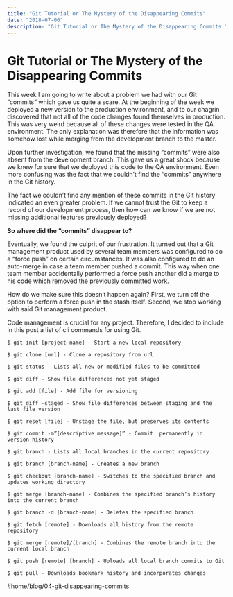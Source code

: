 ```yaml
---
title: "Git Tutorial or The Mystery of the Disappearing Commits"
date: "2018-07-06"
description: "Git Tutorial or The Mystery of the Disappearing Commits."
---
```


#  Git Tutorial or The Mystery of the Disappearing Commits
This week I am going to write about a problem we had with our Git “commits” which gave us quite a scare. At the beginning of the week we deployed a new version to the production environment, and to our chagrin discovered that not all of the code changes found themselves in production. This was very weird because all of these changes were tested in the QA environment. The only explanation was therefore that the information was somehow lost while merging from the development branch to the master.

Upon further investigation, we found that the missing “commits” were also absent from the development branch. This gave us a great shock because we knew for sure that we deployed this code to the QA environment. Even more confusing was the fact that we couldn’t find the “commits” anywhere in the Git history.

The fact we couldn’t find any mention of these commits in the Git history indicated an even greater problem. If we cannot trust the Git to keep a record of our development process, then how can we know if we are not missing additional features previously deployed?

**So where did the “commits” disappear to?**

Eventually, we found the culprit of our frustration. It turned out that a Git management product used by several team members was configured to do a “force push” on certain circumstances. It was also configured to do an auto-merge in case a team member pushed a commit. This way when one team member accidentally performed a force push another did a merge to his code which removed the previously committed work.

How do we make sure this doesn’t happen again? First, we turn off the option to perform a force push in the stash itself. Second, we stop working with said Git management product.

Code management is crucial for any project. Therefore, I decided to include in this post a list of cli commands for using Git.

```
$ git init [project-name] - Start a new local repository

$ git clone [url] - Clone a repository from url

$ git status - Lists all new or modified files to be committed

$ git diff - Show file differences not yet staged

$ git add [file] - Add file for versioning

$ git diff —staged - Show file differences between staging and the last file version

$ git reset [file] - Unstage the file, but preserves its contents

$ git commit -m”[descriptive message]” - Commit  permanently in version history

$ git branch - Lists all local branches in the current repository

$ git branch [branch-name] - Creates a new branch

$ git checkout [branch-name] - Switches to the specified branch and updates working directory

$ git merge [branch-name] - Combines the specified branch’s history into the current branch

$ git branch -d [branch-name] - Deletes the specified branch

$ git fetch [remote] - Downloads all history from the remote repository

$ git merge [remote]/[branch] - Combines the remote branch into the current local branch

$ git push [remote] [branch] - Uploads all local branch commits to Git

$ git pull - Downloads bookmark history and incorporates changes
```



#home/blog/04-git-disappearing-commits